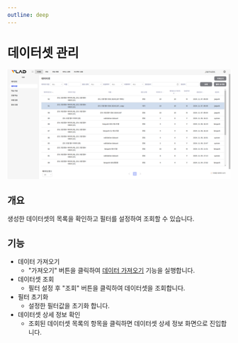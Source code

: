 ```yaml
---
outline: deep
---
```


# 데이터셋 관리

![데이터셋 관리](/public/ko/data/dataset-list.png)


## 개요
생성한 데이터셋의 목록을 확인하고 필터를 설정하여 조회할 수 있습니다.


## 기능
- 데이터 가져오기
  - "가져오기" 버튼을 클릭하여 [데이터 가져오기](./dataset-import) 기능을 실행합니다.
- 데이터셋 조회
  - 필터 설정 후 "조회" 버튼을 클릭하여 데이터셋을 조회합니다.
- 필터 초기화
  - 설정한 필터값을 초기화 합니다.
- 데이터셋 상세 정보 확인
  - 조회된 데이터셋 목록의 항목을 클릭하면 데이터셋 상세 정보 화면으로 진입합니다.